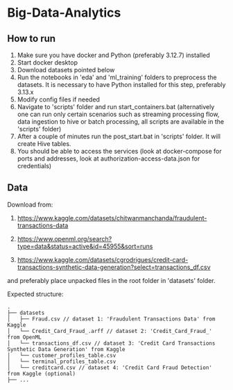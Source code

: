 # Big-Data-Analytics

## How to run

1. Make sure you have docker and Python (preferably 3.12.7) installed
2. Start docker desktop
3. Download datasets pointed below
4. Run the notebooks in 'eda' and 'ml_training' folders to preprocess the datasets. It is necessary to have Python installed for this step, preferably 3.13.x
4. Modify config files if needed
5. Navigate to 'scripts' folder and run start_containers.bat (alternatively one can run only certain scenarios such as streaming processing flow, data ingestion to hive or batch processing, all scripts are available in the 'scripts' folder)
6. After a couple of minutes run the post_start.bat in 'scripts' folder. It will create Hive tables.
6. You should be able to access the services (look at docker-compose for ports and addresses, look at authorization-access-data.json for credentials)

## Data

Download from:

1. https://www.kaggle.com/datasets/chitwanmanchanda/fraudulent-transactions-data

2. https://www.openml.org/search?type=data&status=active&id=45955&sort=runs

3. https://www.kaggle.com/datasets/cgrodrigues/credit-card-transactions-synthetic-data-generation?select=transactions_df.csv

and preferably place unpacked files in the root folder in 'datasets' folder.

Expected structure:

```
.  
├── datasets  
│   ├── Fraud.csv // dataset 1: 'Fraudulent Transactions Data' from Kaggle  
│   └── Credit_Card_Fraud_.arff // dataset 2: 'Credit_Card_Fraud_' from OpenML  
│   └── transactions_df.csv // dataset 3: 'Credit Card Transactions Synthetic Data Generation' from Kaggle  
│   └── customer_profiles_table.csv  
│   └── terminal_profiles_table.csv   
│   └── creditcard.csv // dataset 4: 'Credit Card Fraud Detection' from Kaggle (optional)  
├── ...  
```